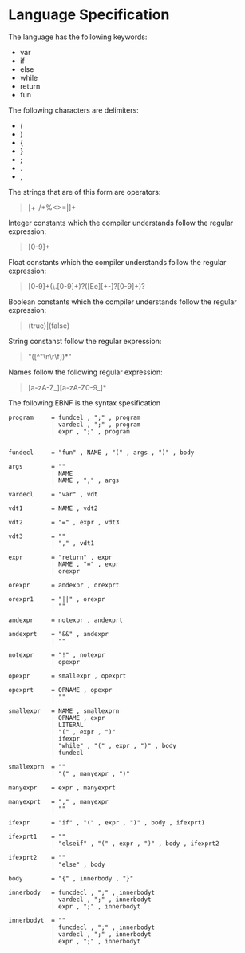 
Language Specification
======================

The language has the following keywords:

* var
* if
* else
* while
* return
* fun

The following characters are delimiters:

* (
* )
* {
* }
* ;
* .
* ,


The strings that are of this form are operators:

> \[+-/*%<>=|\]+

Integer constants which the compiler understands follow the regular expression:

> \[0-9\]+

Float constants which the compiler understands follow the regular expression:

> \[0-9\]+(\\.\[0-9\]+)?(\[Ee\]\[+-\]?\[0-9\]+)?

Boolean constants which the compiler understands follow the regular expression:

> (true)|(false)

String constanst follow the regular expression:

> \"(\[^"\n\r\f])*\"

Names follow the following regular expression:

> \[a-zA-Z\_\]\[a-zA-Z0-9\_\]\*

The following EBNF is the syntax spesification

~~~~
program 	= fundcel , ";" , program
			| vardecl , ";" , program
			| expr , ";" , program


fundecl		= "fun" , NAME , "(" , args , ")" , body

args		= "" 
			| NAME 
			| NAME , "," , args

vardecl		= "var" , vdt

vdt1 		= NAME , vdt2

vdt2		= "=" , expr , vdt3

vdt3		= ""
			| "," , vdt1

expr		= "return" , expr
			| NAME , "=" , expr
			| orexpr

orexpr		= andexpr , orexprt

orexpr1		= "||" , orexpr
			| ""

andexpr		= notexpr , andexprt

andexprt	= "&&" , andexpr
			| ""

notexpr		= "!" , notexpr
			| opexpr

opexpr		= smallexpr , opexprt

opexprt		= OPNAME , opexpr
			| ""

smallexpr	= NAME , smallexprn
			| OPNAME , expr
			| LITERAL
			| "(" , expr , ")"
			| ifexpr
			| "while" , "(" , expr , ")" , body
			| fundecl

smallexprn	= ""
			| "(" , manyexpr , ")"

manyexpr	= expr , manyexprt

manyexprt	= "," , manyexpr
			| ""

ifexpr		= "if" , "(" , expr , ")" , body , ifexprt1

ifexprt1	= ""
			| "elseif" , "(" , expr , ")" , body , ifexprt2

ifexprt2	= ""
			| "else" , body

body		= "{" , innerbody , "}"

innerbody	= funcdecl , ";" , innerbodyt
			| vardecl , ";" , innerbodyt
			| expr , ";" , innerbodyt

innerbodyt	= ""
			| funcdecl , ";" , innerbodyt
			| vardecl , ";" , innerbodyt
			| expr , ";" , innerbodyt
~~~~
